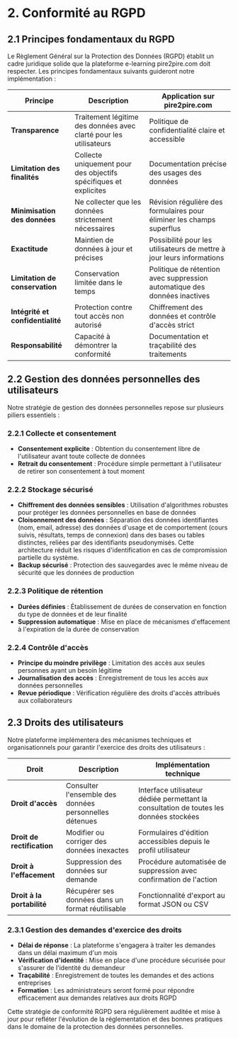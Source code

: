 # 2. Conformité au RGPD

## 2.1 Principes fondamentaux du RGPD

Le Règlement Général sur la Protection des Données (RGPD) établit un cadre juridique solide que la plateforme e-learning pire2pire.com doit respecter. Les principes fondamentaux suivants guideront notre implémentation :

| Principe | Description | Application sur pire2pire.com |
|----------|-------------|--------------------------------|
| **Transparence** | Traitement légitime des données avec clarté pour les utilisateurs | Politique de confidentialité claire et accessible |
| **Limitation des finalités** | Collecte uniquement pour des objectifs spécifiques et explicites | Documentation précise des usages des données |
| **Minimisation des données** | Ne collecter que les données strictement nécessaires | Révision régulière des formulaires pour éliminer les champs superflus |
| **Exactitude** | Maintien de données à jour et précises | Possibilité pour les utilisateurs de mettre à jour leurs informations |
| **Limitation de conservation** | Conservation limitée dans le temps | Politique de rétention avec suppression automatique des données inactives |
| **Intégrité et confidentialité** | Protection contre tout accès non autorisé | Chiffrement des données et contrôle d'accès strict |
| **Responsabilité** | Capacité à démontrer la conformité | Documentation et traçabilité des traitements |

## 2.2 Gestion des données personnelles des utilisateurs

Notre stratégie de gestion des données personnelles repose sur plusieurs piliers essentiels :

### 2.2.1 Collecte et consentement

- **Consentement explicite** : Obtention du consentement libre de l'utilisateur avant toute collecte de données
- **Retrait du consentement** : Procédure simple permettant à l'utilisateur de retirer son consentement à tout moment

### 2.2.2 Stockage sécurisé

- **Chiffrement des données sensibles** : Utilisation d'algorithmes robustes pour protéger les données personnelles en base de données
- **Cloisonnement des données** : Séparation des données identifiantes (nom, email, adresse) des données d'usage et de comportement (cours suivis, résultats, temps de connexion) dans des bases ou tables distinctes, reliées par des identifiants pseudonymisés. Cette architecture réduit les risques d'identification en cas de compromission partielle du système.
- **Backup sécurisé** : Protection des sauvegardes avec le même niveau de sécurité que les données de production

### 2.2.3 Politique de rétention

- **Durées définies** : Établissement de durées de conservation en fonction du type de données et de leur finalité
- **Suppression automatique** : Mise en place de mécanismes d'effacement à l'expiration de la durée de conservation

### 2.2.4 Contrôle d'accès

- **Principe du moindre privilège** : Limitation des accès aux seules personnes ayant un besoin légitime
- **Journalisation des accès** : Enregistrement de tous les accès aux données personnelles
- **Revue périodique** : Vérification régulière des droits d'accès attribués aux collaborateurs

## 2.3 Droits des utilisateurs

Notre plateforme implémentera des mécanismes techniques et organisationnels pour garantir l'exercice des droits des utilisateurs :

| Droit | Description | Implémentation technique |
|-------|-------------|--------------------------|
| **Droit d'accès** | Consulter l'ensemble des données personnelles détenues | Interface utilisateur dédiée permettant la consultation de toutes les données stockées |
| **Droit de rectification** | Modifier ou corriger des données inexactes | Formulaires d'édition accessibles depuis le profil utilisateur |
| **Droit à l'effacement** | Suppression des données sur demande | Procédure automatisée de suppression avec confirmation de l'action |
| **Droit à la portabilité** | Récupérer ses données dans un format réutilisable | Fonctionnalité d'export au format JSON ou CSV |

### 2.3.1 Gestion des demandes d'exercice des droits

- **Délai de réponse** : La plateforme s'engagera à traiter les demandes dans un délai maximum d'un mois
- **Vérification d'identité** : Mise en place d'une procédure sécurisée pour s'assurer de l'identité du demandeur
- **Traçabilité** : Enregistrement de toutes les demandes et des actions entreprises
- **Formation** : Les administrateurs seront formé pour répondre efficacement aux demandes relatives aux droits RGPD

Cette stratégie de conformité RGPD sera régulièrement auditée et mise à jour pour refléter l'évolution de la réglementation et des bonnes pratiques dans le domaine de la protection des données personnelles.